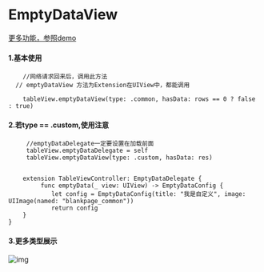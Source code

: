 # EmptyDataView
[更多功能，参照demo](https://github.com/weiweilidd01/EmptyDataView.git)

#### 1.基本使用

```
    //网络请求回来后，调用此方法
  // emptyDataView 方法为Extension在UIView中，都能调用

    tableView.emptyDataView(type: .common, hasData: rows == 0 ? false : true)
```

#### 2.若type == .custom,使用注意

```
     //emptyDataDelegate一定要设置在加载前面
     tableView.emptyDataDelegate = self
     tableView.emptyDataView(type: .custom, hasData: res)
     
     
    extension TableViewController: EmptyDataDelegate {
         func emptyData(_ view: UIView) -> EmptyDataConfig {
            let config = EmptyDataConfig(title: "我是自定义", image: UIImage(named: "blankpage_common"))
            return config
    }
}

```

#### 3.更多类型展示

![img](https://upload-images.jianshu.io/upload_images/2026287-e5f5dbdda7255bf3.gif?imageMogr2/auto-orient/strip)        
